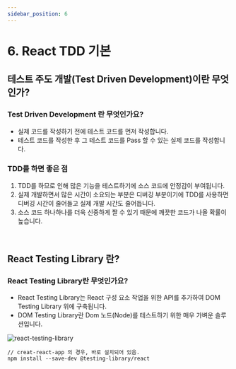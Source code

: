 ```yaml
---
sidebar_position: 6
---
```


# 6. React TDD 기본

## 테스트 주도 개발(Test Driven Development)이란 무엇인가?

### Test Driven Development 란 무엇인가요?

- 실제 코드를 작성하기 전에 테스트 코드를 먼저 작성합니다.
- 테스트 코드를 작성한 후 그 테스트 코드를 Pass 할 수 있는 실제 코드를 작성합니다.

### TDD를 하면 좋은 점

1. TDD를 하므로 인해 많은 기능을 테스트하기에 소스 코드에 안정감이 부여됩니다.
2. 실제 개발하면서 많은 시간이 소요되는 부분은 디버깅 부분이기에 TDD를 사용하면 디버깅 시간이 줄어들고 실제 개발 시간도 줄어듭니다.
3. 소스 코드 하나하나를 더욱 신중하게 짤 수 있기 때문에 깨끗한 코드가 나올 확률이 높습니다.

<br/>

## React Testing Library 란?

### React Testing Library란 무엇인가요?

- React Testing Library는 React 구성 요소 작업을 위한 API를 추가하여 DOM Testing Library 위에 구축됩니다.
- DOM Testing Library란 Dom 노드(Node)를 테스트하기 위한 매우 가벼운 솔루션입니다.

![react-testing-library](https://user-images.githubusercontent.com/42582516/220494847-789daced-7c3e-4402-8806-65f044e23e96.png)


```
// creat-react-app 의 경우, 바로 설치되어 있음.
npm install --save-dev @testing-library/react
```